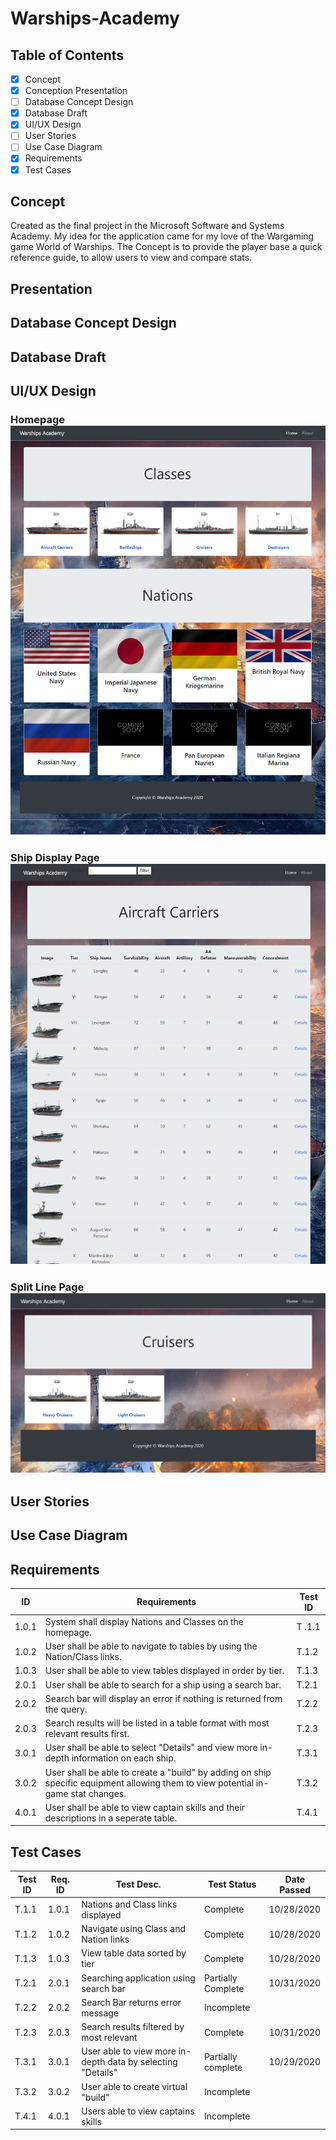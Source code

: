 # Warships-Academy

## Table of Contents

- [x] Concept
- [x] Conception Presentation
- [ ] Database Concept Design
- [x] Database Draft
- [x] UI/UX Design
- [ ] User Stories
- [ ] Use Case Diagram
- [x] Requirements
- [x] Test Cases

## Concept

Created as the final project in the Microsoft Software and Systems Academy. My idea for the application came for my love of the Wargaming game World of Warships.
The Concept is to provide the player base a quick reference guide, to allow users to view and compare stats.

## Presentation

## Database Concept Design

## Database Draft

## UI/UX Design

### Homepage ![homepage](https://github.com/RJTveit/Warships-Academy/blob/master/UI%20Design/WoWsAcademyHomepage.png?raw=true)

### Ship Display Page ![display](https://github.com/RJTveit/Warships-Academy/blob/master/UI%20Design/WoWsAcademyShipPage.png?raw=true)

### Split Line Page ![splitchoice](https://github.com/RJTveit/Warships-Academy/blob/master/UI%20Design/WoWsAcademySplitMenu.png?raw=true)

## User Stories

## Use Case Diagram

## Requirements

| ID | Requirements | Test ID |
-----|--------------|----------
1.0.1 | System shall display Nations and Classes on the homepage. | T .1.1 |
1.0.2 | User shall be able to navigate to tables by using the Nation/Class links. | T.1.2 |
1.0.3 | User shall be able to view tables displayed in order by tier. | T.1.3 |
2.0.1 | User shall be able to search for a ship using a search bar. |T.2.1 |
2.0.2 | Search bar will display an error if nothing is returned from the query. | T.2.2 |
2.0.3 | Search results will be listed in a table format with most relevant results first. | T.2.3 |
3.0.1 | User shall be able to select "Details" and view more in-depth information on each ship. | T.3.1 |
3.0.2 | User shall be able to create a "build" by adding on ship specific equipment allowing them to view potential in-game stat changes. | T.3.2 |
4.0.1 | User shall be able to view captain skills and their descriptions in a seperate table. | T.4.1 |

## Test Cases

| Test ID | Req. ID | Test Desc. | Test Status | Date Passed |
----------|---------|------------|-------------|--------------
T.1.1 | 1.0.1 | Nations and Class links displayed | Complete | 10/28/2020
T.1.2 | 1.0.2 | Navigate using Class and Nation links | Complete | 10/28/2020
T.1.3 | 1.0.3 | View table data sorted by tier | Complete | 10/28/2020
T.2.1 | 2.0.1 | Searching application using search bar | Partially Complete | 10/31/2020 |
T.2.2 | 2.0.2 | Search Bar returns error message | Incomplete |     |
T.2.3 | 2.0.3 | Search results filtered by most relevant | Complete | 10/31/2020 |
T.3.1 | 3.0.1 | User able to view more in-depth data by selecting "Details" | Partially complete | 10/29/2020 |
T.3.2 | 3.0.2 | User able to create virtual "build" | Incomplete |    |
T.4.1 | 4.0.1 | Users able to view captains skills | Incomplete |    |


